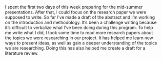 I spent the first two days of this week preparing for the mid-summer presentations. After that, I could focus on the research paper we were supposed to write. So far I’ve made a draft of the abstract and I’m working on the introduction and methodology. It’s been a challenge writing because it’s difficult to verbalize what I’ve been doing during this program. To help me write what I did, I took some time to read more research papers about the topics we were researching in our project. It has helped me learn new ways to present ideas, as well as gain a deeper understanding of the topics we are researching. Doing this has also helped me create a draft for a literature review. 

